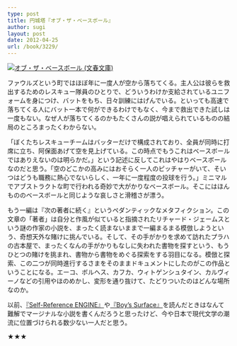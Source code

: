 ```yaml
---
type: post
title: 円城塔『オブ・ザ・ベースボール』
author: sugi
layout: post
date: 2012-04-25
url: /book/3229/
---
```

<a href="http://www.amazon.co.jp/exec/obidos/ASIN/4167834014/chezsugi-22/ref=nosim/" onclick="_gaq.push(['_trackEvent', 'outbound-article', 'http://www.amazon.co.jp/exec/obidos/ASIN/4167834014/chezsugi-22/ref=nosim/', '']);" name="amazletlink" target="_blank"><img src="http://i0.wp.com/ecx.images-amazon.com/images/I/51cwcSbLjYL._SL160_.jpg?w=660" alt="オブ・ザ・ベースボール (文春文庫)" class="alignleft"  data-recalc-dims="1" /></a>

ファウルズという町ではほぼ年に一度人が空から落ちてくる。主人公は彼らを救出するためのレスキュー隊員のひとりで、どういうわけか支給されているユニフォームを身につけ、バットをもち、日々訓練にはげんでいる。といっても高速で落ちてくる人にバット一本で何ができるわけでもなく、今まで救出できた試しは一度もない。なぜ人が落ちてくるのかもたくさんの説が唱えられているものの結局のところまったくわからない。

「ぼくたちレスキューチームはバッターだけで構成されており、全員が同時に打席に立ち、阿保面あげて空を見上げている。この時点でもうこれはベースボールではありえないのは明らかだ。」という記述に反してこれはやはりベースボールなのだと思う。「空のどこかの高みにはおそらく一人のピッチャーがいて、そいつはどうも職務に熱心でないらしく、一年に一度程度の投球を行う。」ミニマルでアブストラクトな町で行われる奇妙で大がかりなベースボール。そこにはほんもののベースボールと同じような哀しさと滑稽さが漂う。

もう一編は『次の著者に続く』というペダンティックなメタフィクション。この文章の「著者」は自分と作風が似ていると指摘されたリチャード・ジェームスという謎の作家の小説を、まったく読まないままで一編まるまる模倣しようという、奇想天外な賭けに挑んでいる。そして、その手がかりを求めて訪れたプラハの古本屋で、まったくなんの手がかりもなしに失われた書物を探すという、もうひとつの賭けを挑まれ、書物から書物をめぐる探索をする羽目になる。模倣と探索、この二つが同時進行するさまをそのままドキュメントにしたのがこの作品ということになる。エーコ、ボルヘス、カフカ、ウィトゲンシュタイン、カルヴィーノなどの引用やほのめかし、変形を通り抜けて、たどりついたのはどんな場所なのか。

以前、<a href="http://asharpminor.com/book-20071005" onclick="_gaq.push(['_trackEvent', 'outbound-article', 'http://asharpminor.com/book-20071005', '『Self-Reference ENGINE』']);" >『Self-Reference ENGINE』</a>や<a href="http://asharpminor.com/book-20080227" onclick="_gaq.push(['_trackEvent', 'outbound-article', 'http://asharpminor.com/book-20080227', '『Boy’s Surface』']);" >『Boy’s Surface』</a>を読んだときはなんて難解でマージナルな小説を書くんだろうと思ったけど、今や日本で現代文学の潮流に位置づけられる数少ない一人だと思う。

★★★
